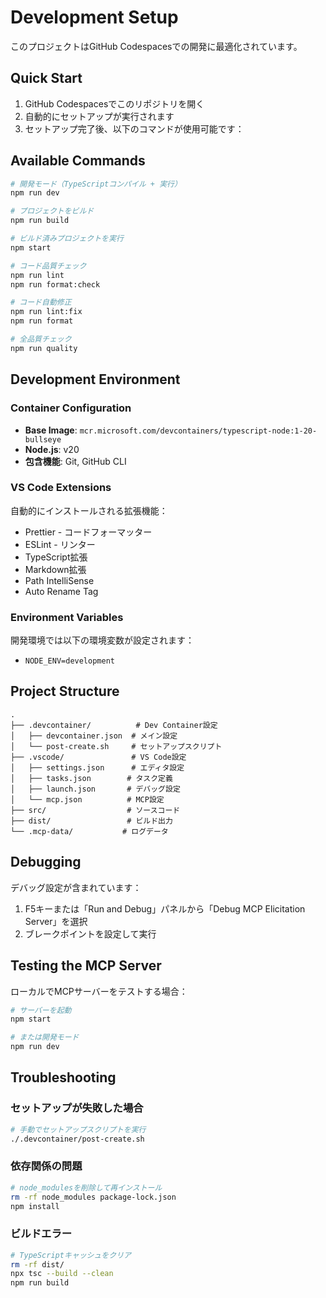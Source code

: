 # Development Setup

このプロジェクトはGitHub Codespacesでの開発に最適化されています。

## Quick Start

1. GitHub Codespacesでこのリポジトリを開く
2. 自動的にセットアップが実行されます
3. セットアップ完了後、以下のコマンドが使用可能です：

## Available Commands

```bash
# 開発モード（TypeScriptコンパイル + 実行）
npm run dev

# プロジェクトをビルド
npm run build

# ビルド済みプロジェクトを実行
npm start

# コード品質チェック
npm run lint
npm run format:check

# コード自動修正
npm run lint:fix
npm run format

# 全品質チェック
npm run quality
```

## Development Environment

### Container Configuration

- **Base Image**: `mcr.microsoft.com/devcontainers/typescript-node:1-20-bullseye`
- **Node.js**: v20
- **包含機能**: Git, GitHub CLI

### VS Code Extensions

自動的にインストールされる拡張機能：
- Prettier - コードフォーマッター
- ESLint - リンター
- TypeScript拡張
- Markdown拡張
- Path IntelliSense
- Auto Rename Tag

### Environment Variables

開発環境では以下の環境変数が設定されます：
- `NODE_ENV=development`

## Project Structure

```
.
├── .devcontainer/          # Dev Container設定
│   ├── devcontainer.json  # メイン設定
│   └── post-create.sh     # セットアップスクリプト
├── .vscode/               # VS Code設定
│   ├── settings.json      # エディタ設定
│   ├── tasks.json        # タスク定義
│   ├── launch.json       # デバッグ設定
│   └── mcp.json          # MCP設定
├── src/                  # ソースコード
├── dist/                 # ビルド出力
└── .mcp-data/           # ログデータ
```

## Debugging

デバッグ設定が含まれています：
1. F5キーまたは「Run and Debug」パネルから「Debug MCP Elicitation Server」を選択
2. ブレークポイントを設定して実行

## Testing the MCP Server

ローカルでMCPサーバーをテストする場合：

```bash
# サーバーを起動
npm start

# または開発モード
npm run dev
```

## Troubleshooting

### セットアップが失敗した場合

```bash
# 手動でセットアップスクリプトを実行
./.devcontainer/post-create.sh
```

### 依存関係の問題

```bash
# node_modulesを削除して再インストール
rm -rf node_modules package-lock.json
npm install
```

### ビルドエラー

```bash
# TypeScriptキャッシュをクリア
rm -rf dist/
npx tsc --build --clean
npm run build
```
